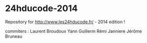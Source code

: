 24hducode-2014
==============

Repository for http://www.les24hducode.fr/ - 2014 edition !

commiters : 
Laurent Broudoux
Yann Guillerm
Rémi Janniere
Jérôme Bruneau
